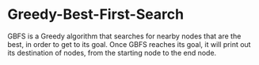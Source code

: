 # Greedy-Best-First-Search

GBFS is a Greedy algorithm that searches for nearby nodes that are the best, in order to get to its goal.
Once GBFS reaches its goal, it will print out its destination of nodes, from the starting node to the end node.
